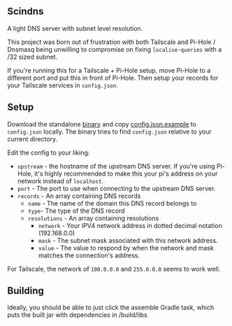 ## Scindns

A light DNS server with subnet level resolution.

This project was born out of frustration with both Tailscale and Pi-Hole / Dnsmasq being unwilling to compromise on fixing `localise-queries` with a /32 sized subnet.

If you're running this for a Tailscale + Pi-Hole setup, move Pi-Hole to a different port and put this in front of Pi-Hole. Then setup your records for your Tailscale services in `config.json`.

## Setup

Download the standalone [binary](./udproxy.jar) and copy [config.json.example](./config.json.example) to `config.json` locally. The binary tries to find `config.json` relative to your current directory.

Edit the config to your liking:

 - `upstream` - the hostname of the upstream DNS server. If you're using Pi-Hole, it's highly recommended to make this your pi's address on your network instead of `localhost`.
 - `port` - The port to use when connecting to the upstream DNS server.
 - `records` - An array containing DNS records
   - `name` - The name of the domain this DNS record belongs to
   - `type`- The type of the DNS record
   - `resolutions` - An array containing resolutions
     - `network` - Your IPV4 network address in dotted decimal notation (192.168.0.0)
     - `mask` - The subnet mask associated with this network address.
     - `value` - The value to respond by when the network and mask matches the connection's address.

 For Tailscale, the network of `100.0.0.0` and `255.0.0.0` seems to work well.

## Building

Ideally, you should be able to just click the assemble Gradle task, which puts the built jar with dependencies in /build/libs